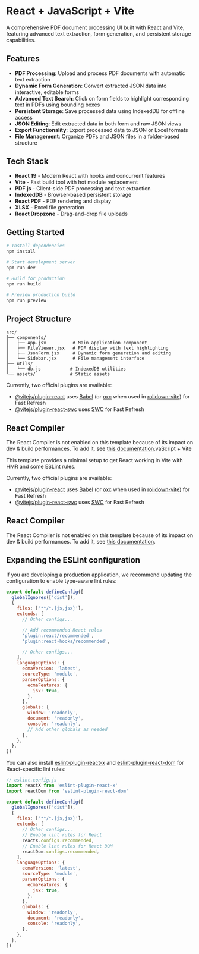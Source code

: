 # React + JavaScript + Vite

A comprehensive PDF document processing UI built with React and Vite, featuring advanced text extraction, form generation, and persistent storage capabilities.

## Features

- **PDF Processing**: Upload and process PDF documents with automatic text extraction
- **Dynamic Form Generation**: Convert extracted JSON data into interactive, editable forms
- **Advanced Text Search**: Click on form fields to highlight corresponding text in PDFs using bounding boxes
- **Persistent Storage**: Save processed data using IndexedDB for offline access
- **JSON Editing**: Edit extracted data in both form and raw JSON views
- **Export Functionality**: Export processed data to JSON or Excel formats
- **File Management**: Organize PDFs and JSON files in a folder-based structure

## Tech Stack

- **React 19** - Modern React with hooks and concurrent features
- **Vite** - Fast build tool with hot module replacement
- **PDF.js** - Client-side PDF processing and text extraction
- **IndexedDB** - Browser-based persistent storage
- **React PDF** - PDF rendering and display
- **XLSX** - Excel file generation
- **React Dropzone** - Drag-and-drop file uploads

## Getting Started

```bash
# Install dependencies
npm install

# Start development server
npm run dev

# Build for production
npm run build

# Preview production build
npm run preview
```

## Project Structure

```
src/
├── components/
│   ├── App.jsx          # Main application component
│   ├── FileViewer.jsx   # PDF display with text highlighting
│   ├── JsonForm.jsx     # Dynamic form generation and editing
│   └── Sidebar.jsx      # File management interface
├── utils/
│   └── db.js           # IndexedDB utilities
└── assets/             # Static assets
```

Currently, two official plugins are available:

- [@vitejs/plugin-react](https://github.com/vitejs/vite-plugin-react/blob/main/packages/plugin-react) uses [Babel](https://babeljs.io/) (or [oxc](https://oxc.rs) when used in [rolldown-vite](https://vite.dev/guide/rolldown-vite)) for Fast Refresh
- [@vitejs/plugin-react-swc](https://github.com/vitejs/vite-plugin-react/blob/main/packages/plugin-react-swc) uses [SWC](https://swc.rs/) for Fast Refresh

## React Compiler

The React Compiler is not enabled on this template because of its impact on dev & build performances. To add it, see [this documentation](https://react.dev/learn/react-compiler/installation).vaScript + Vite

This template provides a minimal setup to get React working in Vite with HMR and some ESLint rules.

Currently, two official plugins are available:

- [@vitejs/plugin-react](https://github.com/vitejs/vite-plugin-react/blob/main/packages/plugin-react) uses [Babel](https://babeljs.io/) (or [oxc](https://oxc.rs) when used in [rolldown-vite](https://vite.dev/guide/rolldown)) for Fast Refresh
- [@vitejs/plugin-react-swc](https://github.com/vitejs/vite-plugin-react/blob/main/packages/plugin-react-swc) uses [SWC](https://swc.rs/) for Fast Refresh

## React Compiler

The React Compiler is not enabled on this template because of its impact on dev & build performances. To add it, see [this documentation](https://react.dev/learn/react-compiler/installation).

## Expanding the ESLint configuration

If you are developing a production application, we recommend updating the configuration to enable type-aware lint rules:

```js
export default defineConfig([
  globalIgnores(['dist']),
  {
    files: ['**/*.{js,jsx}'],
    extends: [
      // Other configs...

      // Add recommended React rules
      'plugin:react/recommended',
      'plugin:react-hooks/recommended',

      // Other configs...
    ],
    languageOptions: {
      ecmaVersion: 'latest',
      sourceType: 'module',
      parserOptions: {
        ecmaFeatures: {
          jsx: true,
        },
      },
      globals: {
        window: 'readonly',
        document: 'readonly',
        console: 'readonly',
        // Add other globals as needed
      },
    },
  },
])
```

You can also install [eslint-plugin-react-x](https://github.com/Rel1cx/eslint-react/tree/main/packages/plugins/eslint-plugin-react-x) and [eslint-plugin-react-dom](https://github.com/Rel1cx/eslint-react/tree/main/packages/plugins/eslint-plugin-react-dom) for React-specific lint rules:

```js
// eslint.config.js
import reactX from 'eslint-plugin-react-x'
import reactDom from 'eslint-plugin-react-dom'

export default defineConfig([
  globalIgnores(['dist']),
  {
    files: ['**/*.{js,jsx}'],
    extends: [
      // Other configs...
      // Enable lint rules for React
      reactX.configs.recommended,
      // Enable lint rules for React DOM
      reactDom.configs.recommended,
    ],
    languageOptions: {
      ecmaVersion: 'latest',
      sourceType: 'module',
      parserOptions: {
        ecmaFeatures: {
          jsx: true,
        },
      },
      globals: {
        window: 'readonly',
        document: 'readonly',
        console: 'readonly',
      },
    },
  },
])
```
